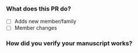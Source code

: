 ### What does this PR do?

<!-- **Please explain what your changes do**, example: -->

<!--

This PR optimizes the writing platform's interface, simplifying the submission process and integrating an automated proofreading feature, which enhances the overall experience for writers and authors.

-->

- [ ] Adds new member/family
- [ ] Member changes

### How did you verify your manuscript works?

<!-- 

Please provide ID or name of the user including in which URL it is located. 

-->
